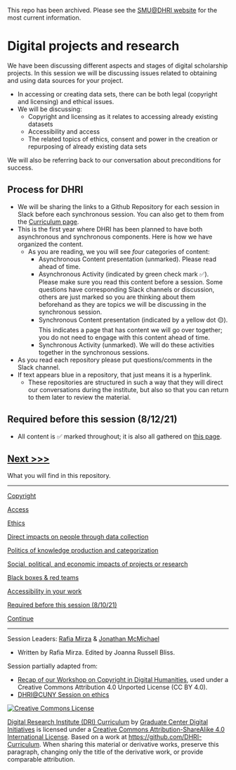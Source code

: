 This repo has been archived. Please see the [SMU@DHRI website](https://www.smu.edu/dhri) for the most current information.    

# Digital projects and research 

We have been discussing different aspects and stages of digital scholarship projects. In this session we will be discussing issues related to obtaining and using data sources for your project. 
* In accessing or creating data sets, there can be both legal (copyright and licensing) and ethical issues. 
* We will be discussing:
    * Copyright and licensing as it relates to accessing already existing datasets 
    * Accessibility and access
    * The related topics of ethics, consent and power in the creation or repurposing of already existing data sets

We will also be referring back to our conversation about preconditions for success.  

## Process for DHRI
* We will be sharing the links to a Github Repository for each session in Slack before each synchronous session. You can also get to them from the [Curriculum page](https://southernmethodistuniversity.github.io/home/curriculum.html).
* This is the first year where DHRI has been planned to have both asynchronous and synchronous components. Here is how we have organized the content.  
   * As you are reading, we you will see *four* categories of content:
      * Asynchronous Content presentation (unmarked). Please read ahead of time.
      * Asynchronous Activity (indicated by green check mark :white_check_mark:). Please make sure you read this content before a session. Some questions have corresponding Slack channels or discussion, others are just marked so you are thinking about them beforehand as they are topics we will be discussing in the synchronous session.  
      * Synchronous Content presentation (indicated by a yellow dot :yellow_circle:). This indicates a page that has content we will go over together; you do not need to engage with this content ahead of time. 
      * Synchronous Activity (unmarked). We will do these activities together in the synchronous sessions.
* As you read each repository please put questions/comments in the Slack channel. 
* If text appears blue in a repository, that just means it is a hyperlink.
    * These repositories are structured in such a way that they will direct our conversations during the institute, but also so that you can return to them later to review the material. 

## Required before this session (8/12/21)
* All content is :white_check_mark: marked throughout; it is also all gathered on [this page](sections/async.md).     


[Next >>>](sections/copyright.md)  
----

What you will find in this repository.

-----

[Copyright](sections/copyright.md)  

[Access](sections/access.md)

[Ethics](sections/ethics.md)

[Direct impacts on people through data collection](sections/people.md)

[Politics of knowledge production and categorization](sections/power.md)

[Social, political, and economic impacts of projects or research](sections/socpol.md)

[Black boxes & red teams](sections/blackbox.md)

[Accessibility in your work](sections/accessibility.md)

[Required before this session (8/10/21)](sections/async.md)

[Continue](sections/continue.md)  


-----
Session Leaders: [Rafia Mirza](http://guides.smu.edu/prf.php?account_id=142826/) & [Jonathan McMichael](http://guides.smu.edu/prf.php?account_id=104877)
* Written by Rafia Mirza. Edited by Joanna Russell Bliss.

Session partially adapted from:
* [Recap of our Workshop on Copyright in Digital Humanities](https://wp.nyu.edu/dss/2015/04/17/polonsky-copyright-workshop-2015/), used under a Creative Commons Attribution 4.0 Unported License (CC BY 4.0). 
* [DHRI@CUNY Session on ethics](https://github.com/DHRI-Curriculum/ethics)

[![Creative Commons License](https://i.creativecommons.org/l/by-sa/4.0/88x31.png)](http://creativecommons.org/licenses/by-sa/4.0/)

[Digital Research Institute (DRI) Curriculum](http://purl.org/dc/terms/) by [Graduate Center Digital Initiatives](https://gcdi.commons.gc.cuny.edu/) is licensed under a [Creative Commons Attribution-ShareAlike 4.0 International License](http://creativecommons.org/licenses/by-sa/4.0/). Based on a work at <https://github.com/DHRI-Curriculum>. When sharing this material or derivative works, preserve this paragraph, changing only the title of the derivative work, or provide comparable attribution.
